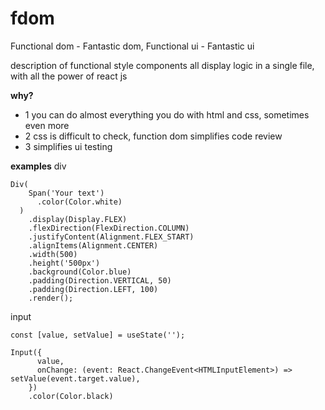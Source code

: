 # fdom

Functional dom - Fantastic dom, Functional ui - Fantastic ui

description of functional style components
all display logic in a single file, with all the power of react js

**why?**
- 1 you can do almost everything you do with html and css, sometimes even more
- 2 css is difficult to check, function dom simplifies code review
- 3 simplifies ui testing

**examples**
div
```
Div(
    Span('Your text')
      .color(Color.white)
  )
    .display(Display.FLEX)
    .flexDirection(FlexDirection.COLUMN)
    .justifyContent(Alignment.FLEX_START)
    .alignItems(Alignment.CENTER)
    .width(500)
    .height('500px')
    .background(Color.blue)
    .padding(Direction.VERTICAL, 50)
    .padding(Direction.LEFT, 100)
    .render();
```
input
```
const [value, setValue] = useState('');

Input({
      value,
      onChange: (event: React.ChangeEvent<HTMLInputElement>) => setValue(event.target.value),
    })
    .color(Color.black)
```
